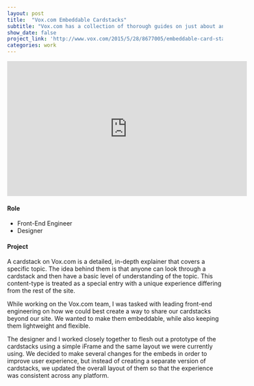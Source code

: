 ```yaml
---
layout: post
title:  "Vox.com Embeddable Cardstacks"
subtitle: "Vox.com has a collection of thorough guides on just about any issue. I worked with a team to make it so they could be shared anywhere."
show_date: false
project_link: 'http://www.vox.com/2015/5/28/8677005/embeddable-card-stacks-launch'
categories: work
---
```


<iframe width="560" height="315" src="https://www.youtube.com/embed/cyT99rJw9iM" frameborder="0" allow="accelerometer; autoplay; encrypted-media; gyroscope; picture-in-picture" allowfullscreen></iframe>


#### Role
- Front-End Engineer
- Designer

#### Project

A cardstack on Vox.com is a detailed, in-depth explainer that covers a specific topic. The idea behind them is that anyone can look through a cardstack and then have a basic level of understanding of the topic. This content-type is treated as a special entry with a unique experience differing from the rest of the site.

While working on the Vox.com team, I was tasked with leading front-end engineering on how we could best create a way to share our cardstacks beyond our site. We wanted to make them embeddable, while also keeping them lightweight and flexible.

The designer and I worked closely together to flesh out a prototype of the cardstacks using a simple iFrame and the same layout we were currently using. We decided to make several changes for the embeds in order to improve user experience, but instead of creating a separate version of cardstacks, we updated the overall layout of them so that the experience was consistent across any platform.
